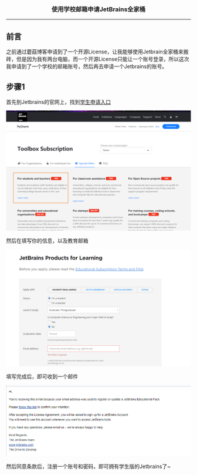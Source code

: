 ### <center>使用学校邮箱申请JetBrains全家桶
***
## 前言

之前通过蘑菇博客申请到了一个开源License，让我能够使用Jetbrain全家桶来搬砖，但是因为我有两台电脑，而一个开源License只能让一个账号登录，所以这次我申请到了一个学校的邮箱账号，然后再去申请一个Jetbrains的账号。

## 步骤1

首先到Jetbrains的官网上，找到[学生申请入口](https://www.jetbrains.com/pycharm/buy/?fromIDE#discounts?billing=yearly)

![image-20200908185502429](images/image-20200908185502429.png)

然后在填写你的信息，以及教育邮箱

![image-20200908190155994](images/image-20200908190155994.png)

填写完成后，即可收到一个邮件

![image-20200908190218912](images/image-20200908190218912.png)

然后同意条款后，注册一个账号和密码，即可拥有学生版的Jetbrains了~